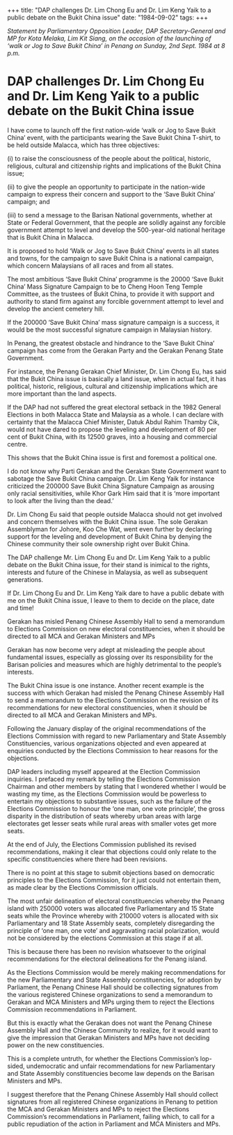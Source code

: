 +++ 
title: "DAP challenges Dr. Lim Chong Eu and Dr. Lim Keng Yaik to a public debate on the Bukit China issue"
date: "1984-09-02"
tags:
+++

_Statement by Parliamentary Opposition Leader, DAP Secretary-General and MP for Kota Melaka, Lim Kit Siang, on the occasion of the launching of ‘walk or Jog to Save Bukit China’ in Penang on Sunday, 2nd Sept. 1984 at 8 p.m._

# DAP challenges Dr. Lim Chong Eu and Dr. Lim Keng Yaik to a public debate on the Bukit China issue

I have come to launch off the first nation-wide ‘walk or Jog to Save Bukit China’ event, with the participants wearing the Save Bukit China T-shirt, to be held outside Malacca, which has three objectives:</u>

(i)	to raise the consciousness of the people about the political, historic, religious, cultural and citizenship rights and implications of the Bukit China issue;

(ii)	to give the people an opportunity to participate in the nation-wide campaign to express their concern and support to the ‘Save Bukit China’ campaign; and
 
(iii)	to send a message to the Barisan National governments, whether at State or Federal Government, that the people are solidly against any forcible government attempt to level and develop the 500-year-old national heritage that is Bukit China in Malacca.

It is proposed to hold ‘Walk or Jog to Save Bukit China’ events in all states and towns, for the campaign to save Bukit China is a national campaign, which concern Malaysians of all races and from all states.

The most ambitious ‘Save Bukit China’ programme is the 20000 ‘Save Bukit China’ Mass Signature Campaign to be to Cheng Hoon Teng Temple Committee, as the trustees of Bukit China, to provide it with support and authority to stand firm against any forcible government attempt to level and develop the ancient cemetery hill.

If the 200000 ‘Save Bukit China’ mass signature campaign is a success, it would be the most successful signature campaign in Malaysian history.

In Penang, the greatest obstacle and hindrance to the ‘Save Bukit China’ campaign has come from the Gerakan Party and the Gerakan Penang State Government.

For instance, the Penang Gerakan Chief Minister, Dr. Lim Chong Eu, has said that the Bukit China issue is basically a land issue, when in actual fact, it has political, historic, religious, cultural and citizenship implications which are more important than the land aspects.

If the DAP had not suffered the great electoral setback in the 1982 General Elections in both Malacca State and Malaysia as a whole. I can declare with certainty that the Malacca Chief Minister, Datuk Abdul Rahim Thamby Cik, would not have dared to propose the leveling and development of 80 per cent of Bukit China, with its 12500 graves, into a housing and commercial centre.

This shows that the Bukit China issue is first and foremost a political one.

I do not know why Parti Gerakan and the Gerakan State Government want to sabotage the Save Bukit China campaign. Dr. Lim Keng Yaik for instance criticized the 200000 Save Bukit China Signature Campaign as arousing only racial sensitivities, while Khor Gark Him said that it is ‘more important to look after the living than the dead.’

Dr. Lim Chong Eu said that people outside Malacca should not get involved and concern themselves with the Bukit China issue. The sole Gerakan Assemblyman for Johore, Koo Che Wat, went even further by declaring support for the leveling and development of Bukit China by denying the Chinese community their sole ownership right over Bukit China.

The DAP challenge Mr. Lim Chong Eu and Dr. Lim Keng Yaik to a public debate on the Bukit China issue, for their stand is inimical to the rights, interests and future of the Chinese in Malaysia, as well as subsequent generations.

If Dr. Lim Chong Eu and Dr. Lim Keng Yaik dare to have a public debate with me on the Bukit China issue, I leave to them to decide on the place, date and time!

Gerakan has misled Penang Chinese Assembly Hall to send a memorandum to Elections Commission on new electoral constituencies, when it should be directed to all MCA and Gerakan Ministers and MPs										

Gerakan has now become very adept at misleading the people about fundamental issues, especially as glossing over its responsibility for the Barisan policies and measures which are highly detrimental to the people’s interests.

The Bukit China issue is one instance. Another recent example is the success with which Gerakan had misled the Penang Chinese Assembly Hall to send a memorandum to the Elections Commission on the revision of its recommendations for new electoral constituencies, when it should be directed to all MCA and Gerakan Ministers and MPs.

Following the January display of the original recommendations of the Elections Commission with regard to new Parliamentary and State Assembly Constituencies, various organizations objected and even appeared at enquiries conducted by the Elections Commission to hear reasons for the objections.

DAP leaders including myself appeared at the Election Commission inquiries. I prefaced my remark by telling the Elections Commission Chairman and other members by stating that I wondered whether I would be wasting my time, as the Elections Commission would be powerless to entertain my objections to substantive issues, such as the failure of the Elections Commission to honour the ‘one man, one vote principle’, the gross disparity in the distribution of seats whereby urban areas with large electorates get lesser seats while rural areas with smaller votes get more seats.

At the end of July, the Elections Commission published its revised recommendations, making it clear that objections could only relate to the specific constituencies where there had been revisions.

There is no point at this stage to submit objections based on democratic principles to the Elections Commission, for it just could not entertain them, as made clear by the Elections Commission officials.

The most unfair delineation of electoral constituencies whereby the Penang island with 250000 voters was allocated five Parliamentary and 15 State seats while the Province whereby with 210000 voters is allocated with six Parliamentary and 18 State Assembly seats, completely disregarding the principle of ‘one man, one vote’ and aggravating racial polarization, would not be considered by the elections Commission at this stage if at all.

This is because there has been no revision whatsoever to the original recommendations for the electoral delineations for the Penang island.

As the Elections Commission would be merely making recommendations for the new Parliamentary and State Assembly constituencies, for adoption by Parliament, the Penang Chinese Hall should be collecting signatures from the various registered Chinese organizations to send a memorandum to Gerakan and MCA Ministers and MPs urging them to reject the Elections Commission recommendations in Parliament.

But this is exactly what the Gerakan does not want the Penang Chinese Assembly Hall and the Chinese Community to realize, for it would want to give the impression that Gerakan Ministers and MPs have not deciding power on the new constituencies.

This is a complete untruth, for whether the Elections Commission’s lop-sided, undemocratic and unfair recommendations for new Parliamentary and State Assembly constituencies become law depends on the Barisan Ministers and MPs.

I suggest therefore that the Penang Chinese Assembly Hall should collect signatures from all registered Chinese organizations in Penang to petition the MCA and Gerakan Ministers and MPs to reject the Elections Commission’s recommendations in Parliament, failing which, to call for a public repudiation of the action in Parliament and MCA Ministers and MPs.
 
